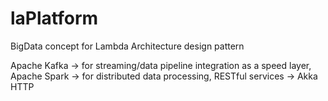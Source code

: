 # laPlatform
BigData concept for Lambda Architecture design pattern

Apache Kafka -> for streaming/data pipeline integration as a speed layer, 
Apache Spark -> for distributed data processing,
RESTful services -> Akka HTTP
